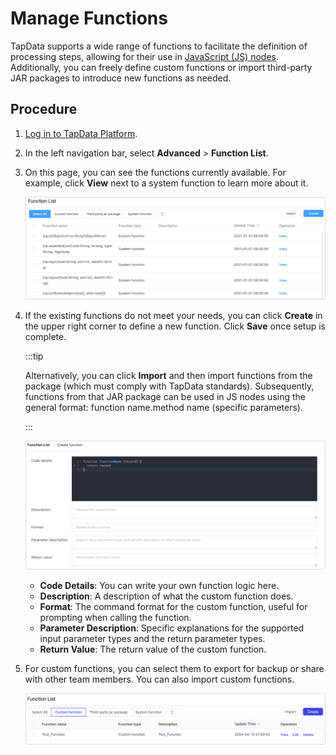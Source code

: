 # Manage Functions

TapData supports a wide range of functions to facilitate the definition of processing steps, allowing for their use in [JavaScript (JS) nodes](../../user-guide/data-development/process-node.md#js-process). Additionally, you can freely define custom functions or import third-party JAR packages to introduce new functions as needed.

## Procedure

1. [Log in to TapData Platform](../../user-guide/log-in.md).

2. In the left navigation bar, select **Advanced** > **Function List**.

3. On this page, you can see the functions currently available. For example, click **View** next to a system function to learn more about it.

   ![View Functions](../../images/view_functions.png)

4. If the existing functions do not meet your needs, you can click **Create** in the upper right corner to define a new function. Click **Save** once setup is complete.

   :::tip

   Alternatively, you can click **Import** and then import functions from the package (which must comply with TapData standards). Subsequently, functions from that JAR package can be used in JS nodes using the general format: function name.method name (specific parameters).

   :::

   ![](../../images/create_function.png)

   - **Code Details**: You can write your own function logic here.
   - **Description**: A description of what the custom function does.
   - **Format**: The command format for the custom function, useful for prompting when calling the function.
   - **Parameter Description**: Specific explanations for the supported input parameter types and the return parameter types.
   - **Return Value**: The return value of the custom function.

5. For custom functions, you can select them to export for backup or share with other team members. You can also import custom functions.

   ![Import/Export Functions](../../images/import_export_functions.png)